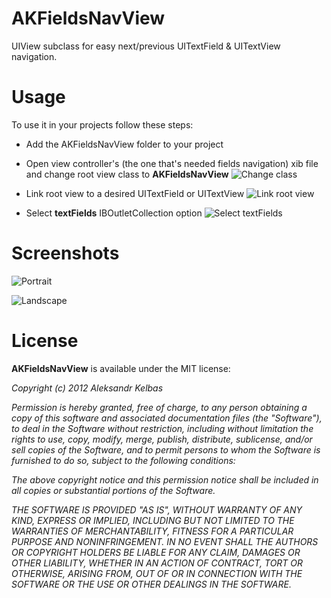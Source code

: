 # AKFieldsNavView

UIView subclass for easy next/previous UITextField & UITextView navigation.

# Usage

To use it in your projects follow these steps:
* Add the AKFieldsNavView folder to your project
* Open view controller's (the one that's needed fields navigation) xib file and change root view class to **AKFieldsNavView**
![Change class](https://raw.github.com/AlexKel/AKFieldsNavView/master/Screenshots/screenshot_class_change.png)

* Link root view to a desired UITextField or UITextView
![Link root view](https://raw.github.com/AlexKel/AKFieldsNavView/master/Screenshots/screenshot_link_root_to_field.png)

* Select **textFields** IBOutletCollection option
![Select textFields](https://raw.github.com/AlexKel/AKFieldsNavView/master/Screenshots/screenshot_choose_textFields.png)

# Screenshots
![Portrait](https://raw.github.com/AlexKel/AKFieldsNavView/master/Screenshots/portrait.png)

![Landscape](https://raw.github.com/AlexKel/AKFieldsNavView/master/Screenshots/landscape.png)

# License

**AKFieldsNavView** is available under the MIT license:

*Copyright (c) 2012 Aleksandr Kelbas*

*Permission is hereby granted, free of charge, to any person obtaining a copy*
*of this software and associated documentation files (the "Software"), to deal*
*in the Software without restriction, including without limitation the rights*
*to use, copy, modify, merge, publish, distribute, sublicense, and/or sell*
*copies of the Software, and to permit persons to whom the Software is*
*furnished to do so, subject to the following conditions:*

*The above copyright notice and this permission notice shall be included in*
*all copies or substantial portions of the Software.*

*THE SOFTWARE IS PROVIDED "AS IS", WITHOUT WARRANTY OF ANY KIND, EXPRESS OR*
*IMPLIED, INCLUDING BUT NOT LIMITED TO THE WARRANTIES OF MERCHANTABILITY,*
*FITNESS FOR A PARTICULAR PURPOSE AND NONINFRINGEMENT. IN NO EVENT SHALL THE*
*AUTHORS OR COPYRIGHT HOLDERS BE LIABLE FOR ANY CLAIM, DAMAGES OR OTHER*
*LIABILITY, WHETHER IN AN ACTION OF CONTRACT, TORT OR OTHERWISE, ARISING FROM,*
*OUT OF OR IN CONNECTION WITH THE SOFTWARE OR THE USE OR OTHER DEALINGS IN*
*THE SOFTWARE.*